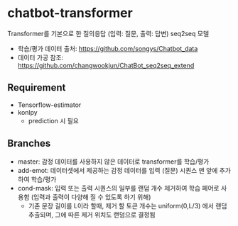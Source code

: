 # chatbot-transformer

Transformer를 기본으로 한 질의응답 (입력: 질문, 출력: 답변) seq2seq 모델

- 학습/평가 데이터 출처: https://github.com/songys/Chatbot_data
- 데이터 가공 참조: https://github.com/changwookjun/ChatBot_seq2seq_extend

## Requirement

- Tensorflow-estimator
- konlpy
  - prediction 시 필요

## Branches

- master: 감정 데이터를 사용하지 않은 데이터로 transformer를 학습/평가
- add-emot: 데이터셋에서 제공하는 감정 데이터를 입력 (질문) 시퀀스 맨 앞에 추가하여 학습/평가
- cond-mask: 입력 또는 출력 시퀀스의 일부를 랜덤 개수 제거하여 학습 페어로 사용함 (입력과 출력이 다양해 질 수 있도록 하기 위해)
  - 기존 문장 길이를 L이라 할때, 제거 할 토큰 개수는 uniform(0,L/3) 에서 랜덤 추출되며, 그에 따른 제거 위치도 랜덤으로 결정됨
